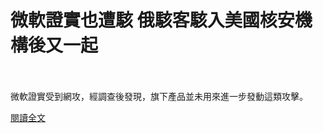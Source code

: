 # 微軟證實也遭駭 俄駭客駭入美國核安機構後又一起

<!--more-->
<!--78-->
<br><br/>
微軟證實受到網攻，經調查後發現，旗下產品並未用來進一步發動這類攻擊。

[閱讀全文](https://udn.com/news/amp/story/6811/5102231)


